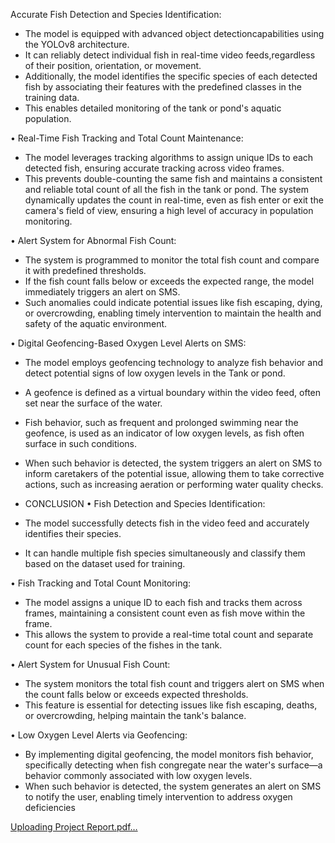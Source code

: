 Accurate Fish Detection and Species Identification:
- The model is equipped with advanced object detectioncapabilities using the YOLOv8 architecture.
- It can reliably detect individual fish in real-time video feeds,regardless of their position, orientation, or movement.
- Additionally, the model identifies the specific species of each detected fish by associating their features with the predefined classes in the training data.
- This enables detailed monitoring of the tank or pond's aquatic population.
  
• Real-Time Fish Tracking and Total Count Maintenance:
- The model leverages tracking algorithms to assign unique IDs to each detected fish, ensuring accurate tracking across video frames.
- This prevents double-counting the same fish and maintains a consistent and reliable total count of all the fish in the tank or  pond.
  The system dynamically updates the count in real-time, even as fish enter or exit the camera's field of view, ensuring a high level of accuracy in population monitoring.
  
• Alert System for Abnormal Fish Count:
- The system is programmed to monitor the total fish count and compare it with predefined thresholds.
- If the fish count falls below or exceeds the expected range, the model immediately triggers an alert on SMS.
- Such anomalies could indicate potential issues like fish escaping, dying, or overcrowding, enabling timely intervention to maintain the health and safety of the aquatic environment.
  
• Digital Geofencing-Based Oxygen Level Alerts on SMS:
- The model employs geofencing technology to analyze fish behavior and detect potential signs of low oxygen levels in the Tank or pond.
- A geofence is defined as a virtual boundary within the video feed, often set near the surface of the water.
- Fish behavior, such as frequent and prolonged swimming near the geofence, is used as an indicator of low oxygen levels, as fish often surface in such conditions.
- When such behavior is detected, the system triggers an alert on SMS to inform caretakers of the potential issue, allowing them to take corrective actions, such as increasing aeration or performing water quality checks.

- CONCLUSION
• Fish Detection and Species Identification:
- The model successfully detects fish in the video feed and accurately identifies their species.
- It can handle multiple fish species simultaneously and classify them based on the dataset used for training.
  
• Fish Tracking and Total Count Monitoring:
- The model assigns a unique ID to each fish and tracks them across frames, maintaining a consistent count even as fish move within the frame.
- This allows the system to provide a real-time total count and separate count for each species of the fishes in the tank.
  
• Alert System for Unusual Fish Count:
- The system monitors the total fish count and triggers alert on SMS when the count falls below or exceeds expected thresholds.
- This feature is essential for detecting issues like fish escaping, deaths, or overcrowding, helping maintain the tank's balance.
  
• Low Oxygen Level Alerts via Geofencing:
- By implementing digital geofencing, the model monitors fish behavior, specifically detecting when fish congregate near the water's surface—a behavior commonly associated with low
oxygen levels.
- When such behavior is detected, the system generates an alert on SMS to notify the user, enabling timely intervention to address oxygen deficiencies
  
[Uploading Project Report.pdf…]()
